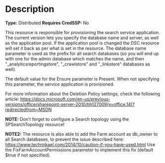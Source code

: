 # Description

**Type:** Distributed
**Requires CredSSP:** No

This resource is responsible for provisioning the search service application.
The current version lets you specify the database name and server, as well as
the application pool. If the application pool is changed the DSC resource will
set it back as per what is set in the resource. The database name parameter is
used as the prefix for all search databases (so you will end up with one for
the admin database which matches the name, and then
"_analyticsreportingstore", "_crawlstore" and "_linkstore" databases as well).

The default value for the Ensure parameter is Present. When not specifying this
parameter, the service application is provisioned.

For more information about the Deletion Policy settings, check the following
article:
https://docs.microsoft.com/en-us/previous-versions/office/sharepoint-server-2010/hh127009(v=office.14)?redirectedfrom=MSDN

**NOTE:** Don't forget to configure a Search topology using the SPSearchTopology
resource!

**NOTE2:** The resource is also able to add the Farm account as db_owner to all
Search databases, to prevent the issue described here:
https://www.techmikael.com/2014/10/caution-if-you-have-used.html
Use the FixFarmAccountPermissions parameter to implement this fix (default
$true if not specified).
